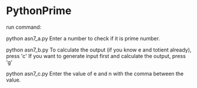 # PythonPrime

run command:

python asn7_a.py
	Enter a number to check if it is prime number.

python asn7_b.py
	To calculate the output (if you know e and totient already), press 'c'
	If you want to generate input first and calculate the output, press 'g'

python asn7_c.py
	Enter the value of e and n with the comma between the value.


